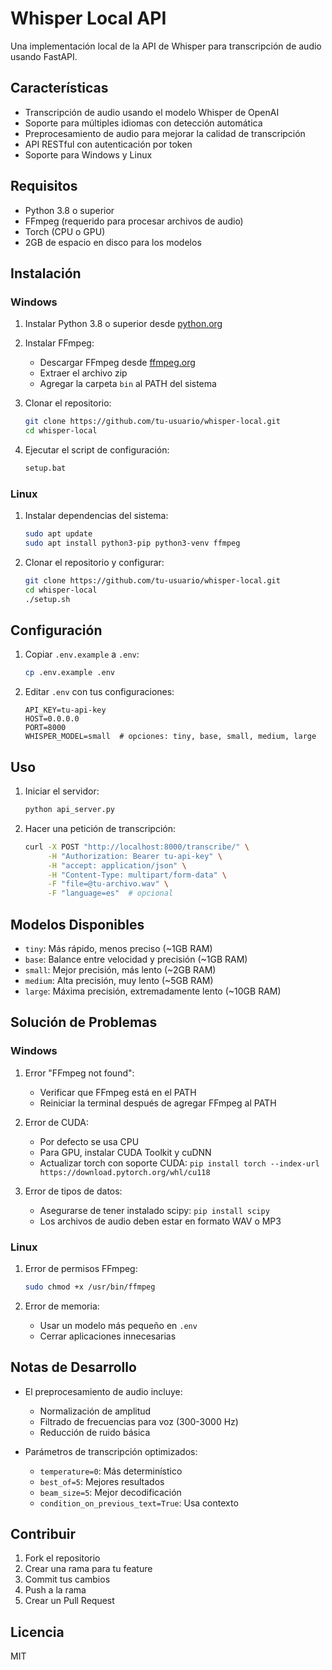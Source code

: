 # Whisper Local API

Una implementación local de la API de Whisper para transcripción de audio usando FastAPI.

## Características

- Transcripción de audio usando el modelo Whisper de OpenAI
- Soporte para múltiples idiomas con detección automática
- Preprocesamiento de audio para mejorar la calidad de transcripción
- API RESTful con autenticación por token
- Soporte para Windows y Linux

## Requisitos

- Python 3.8 o superior
- FFmpeg (requerido para procesar archivos de audio)
- Torch (CPU o GPU)
- 2GB de espacio en disco para los modelos

## Instalación

### Windows

1. Instalar Python 3.8 o superior desde [python.org](https://www.python.org/downloads/)

2. Instalar FFmpeg:
   - Descargar FFmpeg desde [ffmpeg.org](https://ffmpeg.org/download.html)
   - Extraer el archivo zip
   - Agregar la carpeta `bin` al PATH del sistema

3. Clonar el repositorio:
   ```bash
   git clone https://github.com/tu-usuario/whisper-local.git
   cd whisper-local
   ```

4. Ejecutar el script de configuración:
   ```bash
   setup.bat
   ```

### Linux

1. Instalar dependencias del sistema:
   ```bash
   sudo apt update
   sudo apt install python3-pip python3-venv ffmpeg
   ```

2. Clonar el repositorio y configurar:
   ```bash
   git clone https://github.com/tu-usuario/whisper-local.git
   cd whisper-local
   ./setup.sh
   ```

## Configuración

1. Copiar `.env.example` a `.env`:
   ```bash
   cp .env.example .env
   ```

2. Editar `.env` con tus configuraciones:
   ```
   API_KEY=tu-api-key
   HOST=0.0.0.0
   PORT=8000
   WHISPER_MODEL=small  # opciones: tiny, base, small, medium, large
   ```

## Uso

1. Iniciar el servidor:
   ```bash
   python api_server.py
   ```

2. Hacer una petición de transcripción:
   ```bash
   curl -X POST "http://localhost:8000/transcribe/" \
        -H "Authorization: Bearer tu-api-key" \
        -H "accept: application/json" \
        -H "Content-Type: multipart/form-data" \
        -F "file=@tu-archivo.wav" \
        -F "language=es"  # opcional
   ```

## Modelos Disponibles

- `tiny`: Más rápido, menos preciso (~1GB RAM)
- `base`: Balance entre velocidad y precisión (~1GB RAM)
- `small`: Mejor precisión, más lento (~2GB RAM)
- `medium`: Alta precisión, muy lento (~5GB RAM)
- `large`: Máxima precisión, extremadamente lento (~10GB RAM)

## Solución de Problemas

### Windows

1. Error "FFmpeg not found":
   - Verificar que FFmpeg está en el PATH
   - Reiniciar la terminal después de agregar FFmpeg al PATH

2. Error de CUDA:
   - Por defecto se usa CPU
   - Para GPU, instalar CUDA Toolkit y cuDNN
   - Actualizar torch con soporte CUDA: `pip install torch --index-url https://download.pytorch.org/whl/cu118`

3. Error de tipos de datos:
   - Asegurarse de tener instalado scipy: `pip install scipy`
   - Los archivos de audio deben estar en formato WAV o MP3

### Linux

1. Error de permisos FFmpeg:
   ```bash
   sudo chmod +x /usr/bin/ffmpeg
   ```

2. Error de memoria:
   - Usar un modelo más pequeño en `.env`
   - Cerrar aplicaciones innecesarias

## Notas de Desarrollo

- El preprocesamiento de audio incluye:
  - Normalización de amplitud
  - Filtrado de frecuencias para voz (300-3000 Hz)
  - Reducción de ruido básica

- Parámetros de transcripción optimizados:
  - `temperature=0`: Más determinístico
  - `best_of=5`: Mejores resultados
  - `beam_size=5`: Mejor decodificación
  - `condition_on_previous_text=True`: Usa contexto

## Contribuir

1. Fork el repositorio
2. Crear una rama para tu feature
3. Commit tus cambios
4. Push a la rama
5. Crear un Pull Request

## Licencia

MIT
